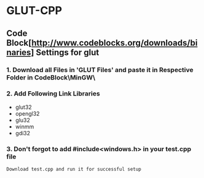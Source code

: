 # GLUT-CPP
## Code Block[http://www.codeblocks.org/downloads/binaries] Settings for glut
### 1. Download all Files in 'GLUT Files' and paste it in Respective Folder in CodeBlock\MinGW\
### 2. Add Following Link Libraries
  - glut32
  - opengl32
  - glu32
  - winmm
  - gdi32
### 3. Don't forgot to add #include<windows.h> in your test.cpp file
~~~
Download test.cpp and run it for successful setup
~~~
